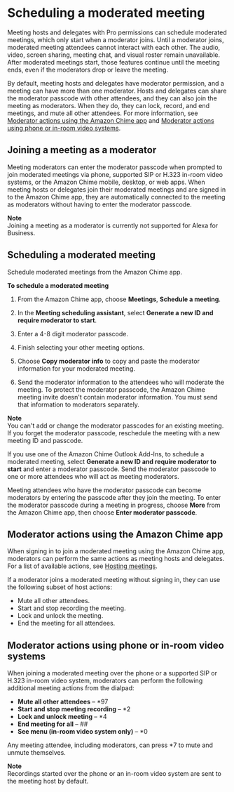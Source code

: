 # Scheduling a moderated meeting<a name="moderate-meeting"></a>

Meeting hosts and delegates with Pro permissions can schedule moderated meetings, which only start when a moderator joins\. Until a moderator joins, moderated meeting attendees cannot interact with each other\. The audio, video, screen sharing, meeting chat, and visual roster remain unavailable\. After moderated meetings start, those features continue until the meeting ends, even if the moderators drop or leave the meeting\.

By default, meeting hosts and delegates have moderator permission, and a meeting can have more than one moderator\. Hosts and delegates can share the moderator passcode with other attendees, and they can also join the meeting as moderators\. When they do, they can lock, record, and end meetings, and mute all other attendees\. For more information, see [Moderator actions using the Amazon Chime app](#actions-app) and [Moderator actions using phone or in\-room video systems](#actions-phone-vid)\.

## Joining a meeting as a moderator<a name="mod-join"></a>

Meeting moderators can enter the moderator passcode when prompted to join moderated meetings via phone, supported SIP or H\.323 in\-room video systems, or the Amazon Chime mobile, desktop, or web apps\. When meeting hosts or delegates join their moderated meetings and are signed in to the Amazon Chime app, they are automatically connected to the meeting as moderators without having to enter the moderator passcode\.

**Note**  
Joining a meeting as a moderator is currently not supported for Alexa for Business\.

## Scheduling a moderated meeting<a name="schedule-mod-mtg"></a>

Schedule moderated meetings from the Amazon Chime app\.

**To schedule a moderated meeting**

1. From the Amazon Chime app, choose **Meetings**, **Schedule a meeting**\.

1. In the **Meeting scheduling assistant**, select **Generate a new ID and require moderator to start**\.

1. Enter a 4\-8 digit moderator passcode\.

1. Finish selecting your other meeting options\.

1. Choose **Copy moderator info** to copy and paste the moderator information for your moderated meeting\.

1. Send the moderator information to the attendees who will moderate the meeting\. To protect the moderator passcode, the Amazon Chime meeting invite doesn't contain moderator information\. You must send that information to moderators separately\.

**Note**  
You can't add or change the moderator passcodes for an existing meeting\. If you forget the moderator passcode, reschedule the meeting with a new meeting ID and passcode\.

If you use one of the Amazon Chime Outlook Add\-Ins, to schedule a moderated meeting, select **Generate a new ID and require moderator to start** and enter a moderator passcode\. Send the moderator passcode to one or more attendees who will act as meeting moderators\.

Meeting attendees who have the moderator passcode can become moderators by entering the passcode after they join the meeting\. To enter the moderator passcode during a meeting in progress, choose **More** from the Amazon Chime app, then choose **Enter moderator passcode**\.

## Moderator actions using the Amazon Chime app<a name="actions-app"></a>

When signing in to join a moderated meeting using the Amazon Chime app, moderators can perform the same actions as meeting hosts and delegates\. For a list of available actions, see [Hosting meetings](chime-organizer-call-controls.md)\.

If a moderator joins a moderated meeting without signing in, they can use the following subset of host actions:
+ Mute all other attendees\.
+ Start and stop recording the meeting\.
+ Lock and unlock the meeting\.
+ End the meeting for all attendees\.

## Moderator actions using phone or in\-room video systems<a name="actions-phone-vid"></a>

When joining a moderated meeting over the phone or a supported SIP or H\.323 in\-room video system, moderators can perform the following additional meeting actions from the dialpad:
+ **Mute all other attendees** – \*97
+ **Start and stop meeting recording** – \*2
+ **Lock and unlock meeting** – \*4
+ **End meeting for all** – \#\#
+ **See menu \(in\-room video system only\)** – \*0

Any meeting attendee, including moderators, can press \*7 to mute and unmute themselves\.

**Note**  
Recordings started over the phone or an in\-room video system are sent to the meeting host by default\.